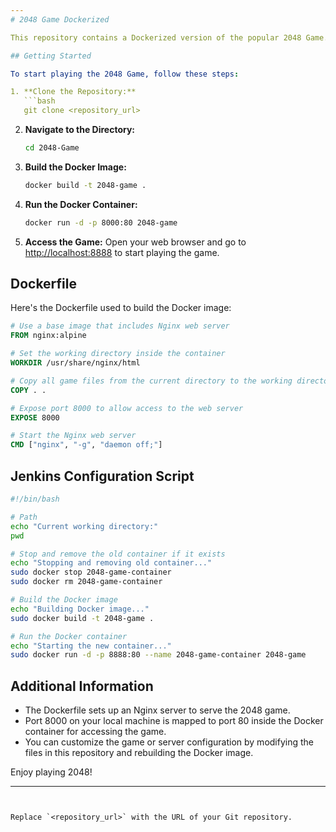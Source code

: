 ```yaml
---
# 2048 Game Dockerized

This repository contains a Dockerized version of the popular 2048 Game.

## Getting Started

To start playing the 2048 Game, follow these steps:

1. **Clone the Repository:**
   ```bash
   git clone <repository_url>
   ```

2. **Navigate to the Directory:**
   ```bash
   cd 2048-Game
   ```

3. **Build the Docker Image:**
   ```bash
   docker build -t 2048-game .
   ```

4. **Run the Docker Container:**
   ```bash
   docker run -d -p 8000:80 2048-game
   ```

5. **Access the Game:**
   Open your web browser and go to [http://localhost:8888](http://localhost:8888) to start playing the game.

## Dockerfile

Here's the Dockerfile used to build the Docker image:

```Dockerfile
# Use a base image that includes Nginx web server
FROM nginx:alpine

# Set the working directory inside the container
WORKDIR /usr/share/nginx/html

# Copy all game files from the current directory to the working directory inside the container
COPY . .

# Expose port 8000 to allow access to the web server
EXPOSE 8000

# Start the Nginx web server
CMD ["nginx", "-g", "daemon off;"]
```

## Jenkins Configuration Script

```bash
#!/bin/bash

# Path
echo "Current working directory:"
pwd

# Stop and remove the old container if it exists
echo "Stopping and removing old container..."
sudo docker stop 2048-game-container
sudo docker rm 2048-game-container

# Build the Docker image
echo "Building Docker image..."
sudo docker build -t 2048-game .

# Run the Docker container
echo "Starting the new container..."
sudo docker run -d -p 8888:80 --name 2048-game-container 2048-game
```

## Additional Information

- The Dockerfile sets up an Nginx server to serve the 2048 game.
- Port 8000 on your local machine is mapped to port 80 inside the Docker container for accessing the game.
- You can customize the game or server configuration by modifying the files in this repository and rebuilding the Docker image.

Enjoy playing 2048!

---
```


Replace `<repository_url>` with the URL of your Git repository.
